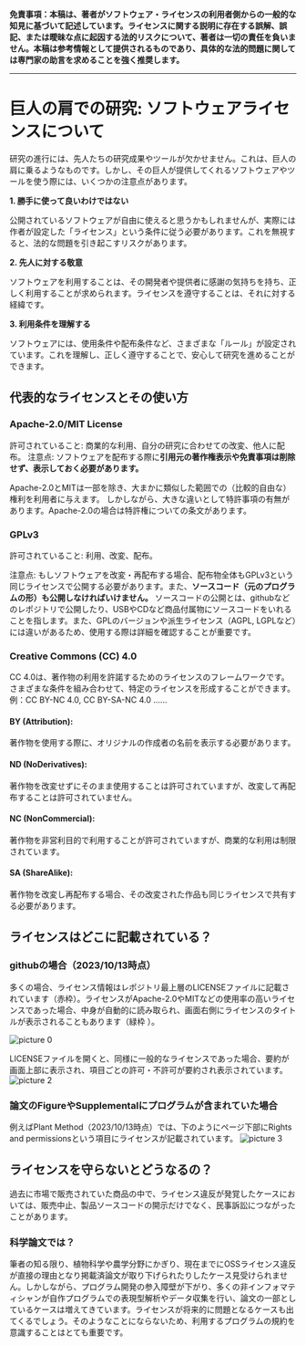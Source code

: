 **免責事項：本稿は、著者がソフトウェア・ライセンスの利用者側からの一般的な知見に基づいて記述しています。ライセンスに関する説明に存在する誤解、誤記、または曖昧な点に起因する法的リスクについて、著者は一切の責任を負いません。本稿は参考情報として提供されるものであり、具体的な法的問題に関しては専門家の助言を求めることを強く推奨します。**

----
# 巨人の肩での研究: ソフトウェアライセンスについて

研究の進行には、先人たちの研究成果やツールが欠かせません。これは、巨人の肩に乗るようなものです。しかし、その巨人が提供してくれるソフトウェアやツールを使う際には、いくつかの注意点があります。

**1. 勝手に使って良いわけではない**

公開されているソフトウェアが自由に使えると思うかもしれませんが、実際には作者が設定した「ライセンス」という条件に従う必要があります。これを無視すると、法的な問題を引き起こすリスクがあります。

**2. 先人に対する敬意**

ソフトウェアを利用することは、その開発者や提供者に感謝の気持ちを持ち、正しく利用することが求められます。ライセンスを遵守することは、それに対する経緯です。

**3. 利用条件を理解する**

ソフトウェアには、使用条件や配布条件など、さまざまな「ルール」が設定されています。これを理解し、正しく遵守することで、安心して研究を進めることができます。

## 代表的なライセンスとその使い方
### Apache-2.0/MIT License
許可されていること: 商業的な利用、自分の研究に合わせての改変、他人に配布。
注意点: ソフトウェアを配布する際に**引用元の著作権表示や免責事項は削除せず、表示しておく必要があります。**

Apache-2.0とMITは一部を除き、大まかに類似した範囲での（比較的自由な）権利を利用者に与えます。
しかしながら、大きな違いとして特許事項の有無があります。Apache-2.0の場合は特許権についての条文があります。

### GPLv3

許可されていること: 利用、改変、配布。

注意点: もしソフトウェアを改変・再配布する場合、配布物全体もGPLv3という同じライセンスで公開する必要があります。また、**ソースコード（元のプログラムの形）も公開しなければいけません。** ソースコードの公開とは、githubなどのレポジトリで公開したり、USBやCDなど商品付属物にソースコードをいれることを指します。また、GPLのバージョンや派生ライセンス（AGPL, LGPLなど）には違いがあるため、使用する際は詳細を確認することが重要です。
### Creative Commons (CC) 4.0
CC 4.0は、著作物の利用を許諾するためのライセンスのフレームワークです。さまざまな条件を組み合わせて、特定のライセンスを形成することができます。例：CC BY-NC 4.0, CC BY-SA-NC 4.0 ......
#### BY (Attribution):
著作物を使用する際に、オリジナルの作成者の名前を表示する必要があります。
#### ND (NoDerivatives):
著作物を改変せずにそのまま使用することは許可されていますが、改変して再配布することは許可されていません。
#### NC (NonCommercial):
著作物を非営利目的で利用することが許可されていますが、商業的な利用は制限されています。
#### SA (ShareAlike):
著作物を改変し再配布する場合、その改変された作品も同じライセンスで共有する必要があります。

## ライセンスはどこに記載されている？
### githubの場合（2023/10/13時点）
多くの場合、ライセンス情報はレポジトリ最上層のLICENSEファイルに記載されています（赤枠）。ライセンスがApache-2.0やMITなどの使用率の高いライセンスであった場合、中身が自動的に読み取られ、画面右側にライセンスのタイトルが表示されることもあります（緑枠
）。

![picture 0](https://cdn.jsdelivr.net/gh/phytometrics/plant_phenotyping_python@main/assets/db49754f2b137a0f7378c79210c53e034c5708683206252519ae0ba14979aa38.png)  

LICENSEファイルを開くと、同様に一般的なライセンスであった場合、要約が画面上部に表示され、項目ごとの許可・不許可が要約され表示されています。
![picture 2](https://cdn.jsdelivr.net/gh/phytometrics/plant_phenotyping_python@main/assets/7905e2357e70b305ff9c5c3f264f14d9b4fdc5c2ce95ad955c73336cc8bb50e2.png)  

### 論文のFigureやSupplementalにプログラムが含まれていた場合
例えばPlant Method（2023/10/13時点）では、下のようにページ下部にRights and permissionsという項目にライセンスが記載されています。
![picture 3](https://cdn.jsdelivr.net/gh/phytometrics/plant_phenotyping_python@main/assets/28b83a2a8c8c42ffe6ca4728bc3048dd71938313ef21f3c78c50c19b5b4ba5cd.png)  


## ライセンスを守らないとどうなるの？
過去に市場で販売されていた商品の中で、ライセンス違反が発覚したケースにおいては、販売中止、製品ソースコードの開示だけでなく、民事訴訟につながったことがあります。
### 科学論文では？
筆者の知る限り、植物科学や農学分野にかぎり、現在までにOSSライセンス違反が直接の理由となり掲載済論文が取り下げられたりしたケース見受けられません。しかしながら、プログラム開発の参入障壁が下がり、多くの非インフォマティシャンが自作プログラムでの表現型解析やデータ収集を行い、論文の一部としているケースは増えてきています。ライセンスが将来的に問題となるケースも出てくるでしょう。そのようなことにならないため、利用するプログラムの規約を意識することはとても重要です。


